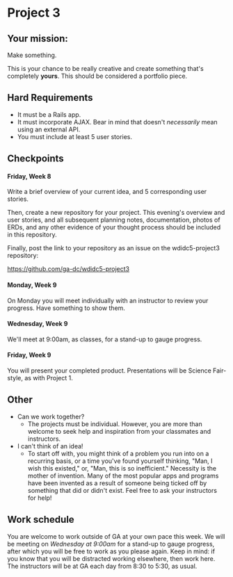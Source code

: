 # Project 3

## Your mission:

Make something.

This is your chance to be really creative and create something that's completely **yours**. This should be considered a portfolio piece.

## Hard Requirements

- It must be a Rails app.
- It must incorporate AJAX. Bear in mind that doesn't *necessarily* mean using an external API.
- You must include at least 5 user stories.

## Checkpoints

#### Friday, Week 8

Write a brief overview of your current idea, and 5 corresponding user stories.

Then, create a new repository for your project. This evening's overview and user stories, and all subsequent planning notes, documentation, photos of ERDs, and any other evidence of your thought process should be included in this repository. 

Finally, post the link to your repository as an issue on the wdidc5-project3 repository:

https://github.com/ga-dc/wdidc5-project3

#### Monday, Week 9

On Monday you will meet individually with an instructor to review your progress. Have something to show them.

#### Wednesday, Week 9

We'll meet at 9:00am, as classes, for a stand-up to gauge progress.

#### Friday, Week 9

You will present your completed product. Presentations will be Science Fair-style, as with Project 1. 

## Other 

- Can we work together?
  - The projects must be individual. However, you are more than welcome to seek help and inspiration from your classmates and instructors.
- I can't think of an idea!
  - To start off with, you might think of a problem you run into on a recurring basis, or a time you've found yourself thinking, "Man, I wish this existed," or, "Man, this is so inefficient." Necessity is the mother of invention. Many of the most popular apps and programs have been invented as a result of someone being ticked off by something that did or didn't exist. Feel free to ask your instructors for help!

## Work schedule

You are welcome to work outside of GA at your own pace this week. We will be meeting on *Wednesday at 9:00am* for a stand-up to gauge progress, after which you will be free to work as you please again. Keep in mind: if you know that you will be distracted working elsewhere, then work here. The instructors will be at GA each day from 8:30 to 5:30, as usual.
